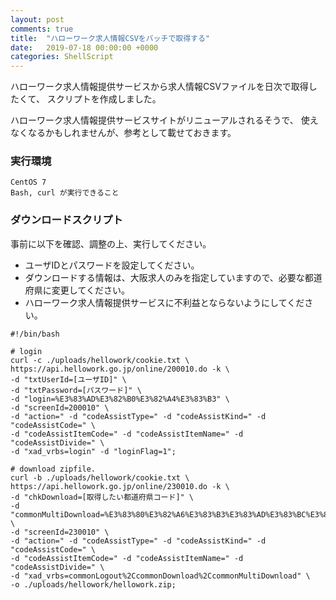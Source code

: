 ```yaml
---
layout: post
comments: true
title:  "ハローワーク求人情報CSVをバッチで取得する"
date:   2019-07-18 00:00:00 +0000
categories: ShellScript
---
```

ハローワーク求人情報提供サービスから求人情報CSVファイルを日次で取得したくて、
スクリプトを作成しました。

ハローワーク求人情報提供サービスサイトがリニューアルされるそうで、
使えなくなるかもしれませんが、参考として載せておきます。

### 実行環境

```
CentOS 7
Bash, curl が実行できること
```

### ダウンロードスクリプト

事前に以下を確認、調整の上、実行してください。

- ユーザIDとパスワードを設定してください。
- ダウンロードする情報は、大阪求人のみを指定していますので、必要な都道府県に変更してください。
- ハローワーク求人情報提供サービスに不利益とならないようにしてください。

```
#!/bin/bash

# login
curl -c ./uploads/hellowork/cookie.txt \
https://api.hellowork.go.jp/online/200010.do -k \
-d "txtUserId=[ユーザID]" \
-d "txtPassword=[パスワード]" \
-d "login=%E3%83%AD%E3%82%B0%E3%82%A4%E3%83%B3" \
-d "screenId=200010" \
-d "action=" -d "codeAssistType=" -d "codeAssistKind=" -d "codeAssistCode=" \
-d "codeAssistItemCode=" -d "codeAssistItemName=" -d "codeAssistDivide=" \
-d "xad_vrbs=login" -d "loginFlag=1";

# download zipfile.
curl -b ./uploads/hellowork/cookie.txt \
https://api.hellowork.go.jp/online/230010.do -k \
-d "chkDownload=[取得したい都道府県コード]" \
-d "commonMultiDownload=%E3%83%80%E3%82%A6%E3%83%B3%E3%83%AD%E3%83%BC%E3%83%89" \
-d "screenId=230010" \
-d "action=" -d "codeAssistType=" -d "codeAssistKind=" -d "codeAssistCode=" \
-d "codeAssistItemCode=" -d "codeAssistItemName=" -d "codeAssistDivide=" \
-d "xad_vrbs=commonLogout%2CcommonDownload%2CcommonMultiDownload" \
-o ./uploads/hellowork/hellowork.zip;
```